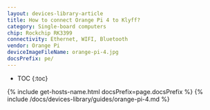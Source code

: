 ```yaml
---
layout: devices-library-article
title: How to connect Orange Pi 4 to Klyff?
category: Single-board computers
chip: Rockchip RK3399
connectivity: Ethernet, WIFI, Bluetooth
vendor: Orange Pi
deviceImageFileName: orange-pi-4.jpg
docsPrefix: pe/
---
```



* TOC
{:toc}

{% include get-hosts-name.html docsPrefix=page.docsPrefix %}
{% include /docs/devices-library/guides/orange-pi-4.md %}